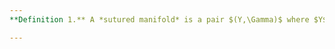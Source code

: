 ```yaml
---
**Definition 1.** A *sutured manifold* is a pair $(Y,\Gamma)$ where $Y$ is an oriented 3-manifold with boundary and $\Gamma$ is closed simple curves on $\partial Y$ called *sutures*. All boundary 

---
```

<!--stackedit_data:
eyJoaXN0b3J5IjpbLTE0NzkxMDQyODZdfQ==
-->